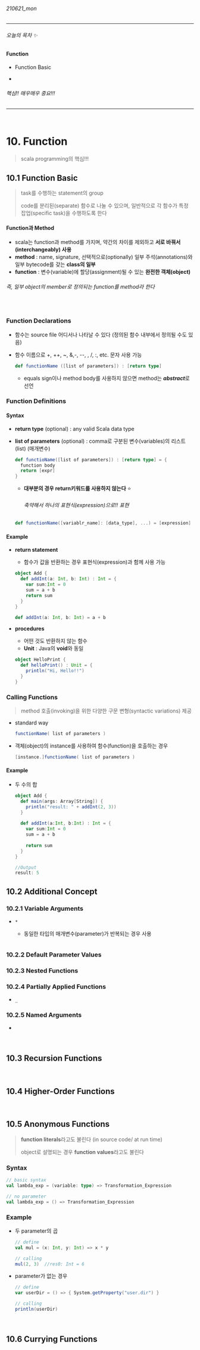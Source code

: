 ###### 210621_mon

<hr>



###### 오늘의 목차 :sparkles:

#### Function

- Function Basic

- 

###### 핵심!! 매우매우 중요!!!

<hr>
<br>


# 10. Function

> scala programming의 핵심!!!

## 10.1 Function Basic

> task를 수행하는 statement의 group
>
> code를 분리된(separate) 함수로 나눌 수 있으며, 일반적으로 각 함수가 특정 잡업(specific task)을 수행하도록 한다

#### Function과 Method

- scala는 function과 method를 가지며, 약간의 차이를 제외하고 **서로 바꿔서(interchangeably) 사용**
- **method** : name, signature, 선택적으로(optionally) 일부 주석(annotations)와 일부 bytecode를 갖는 **class의 일부**
- **function** : 변수(variable)에 할당(assignment)될 수 있는 **완전한 객체(object)**

###### 즉, 일부 object의 member로 정의되는 function를 method라 한다

<br>

### Function Declarations

- 함수는 source file 어디서나 나타날 수 있다 (정의된 함수 내부에서 정의될 수도 있음)

- 함수 이름으로 +, ++, ~, &,-, --, \, /, :, etc. 문자 사용 가능

  ```scala
  def functionName ([list of parameters]) : [return type]
  ```

  - equals sign이나 method body를 사용하지 않으면 method는 ***abstract***로 선언

### Function Definitions

#### Syntax

- **return type** (optional) : any valid Scala data type

- **list of parameters** (optional) : comma로 구분된 변수(variables)의 리스트(list) (매개변수)

  ```scala
  def functioName([list of parameters]) : [return type] = {
    function body
    return [expr]
  }
  ```
  
  - **대부분의 경우 return키워드를 사용하지 않는다** :star:
  
    ###### 축약해서 하나의 표현식(expression)으로!! 표현
  
  ```scala
  def functionName([variablr_name]: [data_type], ...) = [expression]
  ```
  
  

#### Example

- **return statement**

  - 함수가 값을 반환하는 경우 표현식(expression)과 함께 사용 가능

  ```scala
  object Add {
    def addInt(a: Int, b: Int) : Int = {
      var sum:Int = 0
      sum = a + b
      return sum
    }
  }
  ```

  ```scala
  def addInt(a: Int, b: Int) = a + b
  ```

- **procedures**

  - 어떤 것도 반환하지 않는 함수
  - **Unit** : Java의 **void**와 동일

  ```scala
  object HelloPrint {
    def helloPrint() : Unit = {
      println("Hi, Hello!!")
    }
  }
  ```



### Calling Functions

> method 호출(invoking)을 위한 다양한 구문 변형(syntactic variations) 제공

- standard way

  ```scala
  functionName( list of parameters )
  ```

- 객체(object)의 instance를 사용하여 함수(function)을 호출하는 경우

  ```scala
  [instance.]functionName( list of parameters )
  ```

  

#### Example

- 두 수의 합

  ```scala
  object Add {
    def main(args: Array[String]) {
      println("result: " + addInt(2, 3))
    }
    
    def addInt(a:Int, b:Int) : Int = {
      var sum:Int = 0
      sum = a + b
      
      return sum
    }
  }
  ```

  ```scala
  //Output
  result: 5
  ```

  

## 10.2 Additional Concept

### 10.2.1 Variable Arguments

- `*`

  - 동일한 타입의 매개변수(parameter)가 반복되는 경우 사용

  ```scala
  ```

  

### 10.2.2 Default Parameter Values



### 10.2.3 Nested Functions



### 10.2.4 Partially Applied Functions 

- `_`

### 10.2.5 Named Arguments

- 

<br>

## 10.3 Recursion Functions



<br>

## 10.4 Higher-Order Functions



<br>

## 10.5 Anonymous Functions

> **function literals**라고도 불린다 (in source code/ at run time)
>
> object로 설명되는 경우 **function values**라고도 불린다

### Syntax

```scala
// basic syntax
val lambda_exp = (variable: type) => Transformation_Expression

// no parameter
val lambda_exp = () => Transformation_Expression
```

### Example

- 두 parameter의 곱

  ```scala
  // define
  val mul = (x: Int, y: Int) => x * y
  
  // calling
  mul(2, 3)  //res0: Int = 6
  ```

- parameter가 없는 경우

  ```scala
  // define
  var userDir = () => { System.getProperty("user.dir") }
  
  // calling
  println(userDir)
  ```

  

<br>

## 10.6 Currying Functions



<br>



